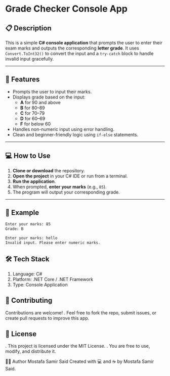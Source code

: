 # Grade Checker Console App

## 📋 Description
This is a simple **C# console application** that prompts the user to enter their exam marks and outputs the corresponding **letter grade**. It uses `Convert.ToInt32()` to convert the input and a `try-catch` block to handle invalid input gracefully.

---

## 🎯 Features
- Prompts the user to input their marks.
- Displays grade based on the input:
  - **A** for 90 and above  
  - **B** for 80–89  
  - **C** for 70–79  
  - **D** for 60–69  
  - **F** for below 60
- Handles non-numeric input using error handling.
- Clean and beginner-friendly logic using `if-else` statements.

---

## 💻 How to Use
1. **Clone or download** the repository.
2. **Open the project** in your C# IDE or run from a terminal.
3. **Run the application**.
4. When prompted, **enter your marks** (e.g., `85`).
5. The program will output your corresponding grade.

---

## 🧪 Example

```bash
Enter your marks: 85
Grade: B

Enter your marks: hello
Invalid input. Please enter numeric marks.
```
## 🛠️ Tech Stack
1. Language: C#
2. Platform: .NET Core / .NET Framework
3. Type: Console Application

## 🤝 Contributing
Contributions are welcome!
. Feel free to fork the repo, submit issues, or create pull requests to improve this app.

## 📄 License
. This project is licensed under the MIT License.
. You are free to use, modify, and distribute it.

🙋‍♂️ Author
Mostafa Samir Said
Created with 💻 and ☕ by Mostafa Samir Said.
